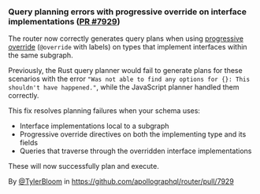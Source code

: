 ### Query planning errors with progressive override on interface implementations ([PR #7929](https://github.com/apollographql/router/pull/7929))

The router now correctly generates query plans when using [progressive override](https://www.apollographql.com/docs/graphos/schema-design/federated-schemas/entities/migrate-fields#incremental-migration-with-progressive-override) (`@override` with labels) on types that implement interfaces within the same subgraph.

Previously, the Rust query planner would fail to generate plans for these scenarios with the error `"Was not able to find any options for {}: This shouldn't have happened."`, while the JavaScript planner handled them correctly.

This fix resolves planning failures when your schema uses:

- Interface implementations local to a subgraph
- Progressive override directives on both the implementing type and its fields
- Queries that traverse through the overridden interface implementations

These will now successfully plan and execute.

By [@TylerBloom](https://github.com/TylerBloom) in https://github.com/apollographql/router/pull/7929

